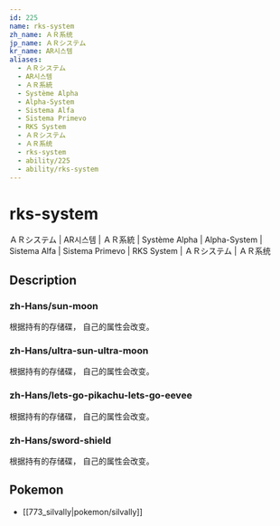 ```yaml
---
id: 225
name: rks-system
zh_name: ＡＲ系统
jp_name: ＡＲシステム
kr_name: AR시스템
aliases:
  - ＡＲシステム
  - AR시스템
  - ＡＲ系統
  - Système Alpha
  - Alpha-System
  - Sistema Alfa
  - Sistema Primevo
  - RKS System
  - ＡＲシステム
  - ＡＲ系统
  - rks-system
  - ability/225
  - ability/rks-system
---
```

# rks-system

ＡＲシステム | AR시스템 | ＡＲ系統 | Système Alpha | Alpha-System | Sistema Alfa | Sistema Primevo | RKS System | ＡＲシステム | ＡＲ系统

## Description

### zh-Hans/sun-moon

根据持有的存储碟，
自己的属性会改变。

### zh-Hans/ultra-sun-ultra-moon

根据持有的存储碟，
自己的属性会改变。

### zh-Hans/lets-go-pikachu-lets-go-eevee

根据持有的存储碟，
自己的属性会改变。

### zh-Hans/sword-shield

根据持有的存储碟，
自己的属性会改变。

## Pokemon

- [[773_silvally|pokemon/silvally]]

